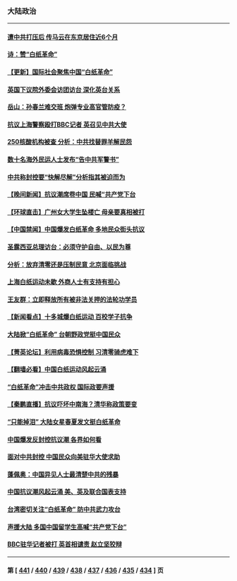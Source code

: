 ### 大陆政治
---
#### [遭中共打压后 传马云在东京居住近6个月](../../pages/ncid277/n13875526.md) 
#### [诗：赞“白纸革命”](../../pages/ncid277/n13875530.md) 
#### [【更新】国际社会聚焦中国“白纸革命”](../../pages/ncid277/n13875376.md) 
#### [英国下议院外委会访团访台 深化英台关系](../../pages/ncid277/n13875499.md) 
#### [岳山：孙春兰难交班 炮弹专业高官管防疫？](../../pages/ncid277/n13875285.md) 
#### [抗议上海警察殴打BBC记者 英召见中共大使](../../pages/ncid277/n13875474.md) 
#### [250核酸机构被查 分析：中共找替罪羊解民怨](../../pages/ncid277/n13875428.md) 
#### [数十名海外民运人士发布“告中共军警书”](../../pages/ncid277/n13875402.md) 
#### [中共称封控要“快解尽解”分析指其被迫而为](../../pages/ncid277/n13875383.md) 
#### [【晚间新闻】抗议潮席卷中国 民喊“共产党下台](../../pages/ncid277/n13875348.md) 
#### [【环球直击】广州女大学生坠楼亡 母亲要真相被打](../../pages/ncid277/n13874991.md) 
#### [【中国禁闻】中国爆发白纸革命 多地民众街头抗议](../../pages/ncid277/n13874941.md) 
#### [圣露西亚总理访台：必须守护自由、以民为尊](../../pages/ncid277/n13875274.md) 
#### [分析：放弃清零还是压制民意 北京面临挑战](../../pages/ncid277/n13875070.md) 
#### [上海白纸运动未歇 外商人士有支持有担心](../../pages/ncid277/n13875220.md) 
#### [王友群：立即释放所有被非法关押的法轮功学员](../../pages/ncid277/n13874120.md) 
#### [【新闻看点】十多城爆白纸运动 百校学子抗争](../../pages/ncid277/n13874828.md) 
#### [大陆掀“白纸革命” 台朝野政党挺中国民众](../../pages/ncid277/n13875058.md) 
#### [【菁英论坛】利用病毒恐惧控制 习清零骑虎难下](../../pages/ncid277/n13875011.md) 
#### [【翻墙必看】中国白纸运动风起云涌](../../pages/ncid277/n13875014.md) 
#### [“白纸革命”冲击中共政权 国际政要声援](../../pages/ncid277/n13875047.md) 
#### [【秦鹏直播】抗议吓坏中南海？清华称政策要变](../../pages/ncid277/n13874935.md) 
#### [“只能掉泪” 大陆女星春夏发文挺白纸革命](../../pages/ncid277/n13874849.md) 
#### [中国爆发反封控抗议潮 各界如何看](../../pages/ncid277/n13874924.md) 
#### [面对中共封控 中国民众向美驻华大使求助](../../pages/ncid277/n13874891.md) 
#### [蓬佩奥：中国异见人士最清楚中共的残暴](../../pages/ncid277/n13874873.md) 
#### [中国抗议潮风起云涌 美、英及联合国表支持](../../pages/ncid277/n13874832.md) 
#### [台湾密切关注“白纸革命” 防中共武力攻台](../../pages/ncid277/n13874811.md) 
#### [声援大陆 多国中国留学生高喊“共产党下台”](../../pages/ncid277/n13874793.md) 
#### [BBC驻华记者被打 英首相谴责 赵立坚狡辩](../../pages/ncid277/n13874710.md) 

---
#### 第 [ [441](./441.md) / [440](./440.md) / [439](./439.md) / [438](./438.md) / [437](./437.md) / [436](./436.md) / [435](./435.md) / [434](./434.md) ] 页
